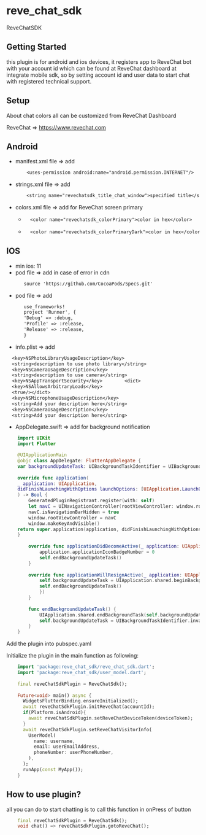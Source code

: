# reve_chat_sdk

ReveChatSDK

## Getting Started

this plugin is for android and ios devices, it registers app to ReveChat bot with your account id 
which can be found at ReveChat dashboard at integrate mobile sdk, so by setting account id 
and user data to start chat with registered technical support.

## Setup

About chat colors all can be customized from ReveChat Dashboard

ReveChat => https://www.revechat.com

## Android 
* manifest.xml file => add
  ```txt
      <uses-permission android:name="android.permission.INTERNET"/>
  ```
* strings.xml file => add 
    ```txt
        <string name="revechatsdk_title_chat_window">specified title</string>
    ```
* colors.xml file => add for ReveChat screen primary
    * ```txt
        <color name="revechatsdk_colorPrimary">color in hex</color>
      ```
    * ```txt
        <color name="revechatsdk_colorPrimaryDark">color in hex</color>
      ```

## IOS
* min ios: 11
* pod file => add in case of error in cdn
    ```txt
       source 'https://github.com/CocoaPods/Specs.git'
    ```
* pod file => add
  ```txt
     use_frameworks!
     project 'Runner', {
     'Debug' => :debug,
     'Profile' => :release,
     'Release' => :release,
     }
  ```
* info.plist => add
```txt
  <key>NSPhotoLibraryUsageDescription</key>
  <string>description to use photo library</string>
  <key>NSCameraUsageDescription</key>
  <string>description to use camera</string>
  <key>NSAppTransportSecurity</key>        <dict>
  <key>NSAllowsArbitraryLoads</key>
  <true/></dict>
  <key>NSMicrophoneUsageDescription</key>
  <string>Add your description here</string>
  <key>NSCameraUsageDescription</key>
  <string>Add your description here</string>
```
* AppDelegate.swift => add for background notification
```swift
    import UIKit
    import Flutter

    @UIApplicationMain
    @objc class AppDelegate: FlutterAppDelegate {
    var backgroundUpdateTask: UIBackgroundTaskIdentifier = UIBackgroundTaskIdentifier(rawValue: 0)
    
    override func application(
    _ application: UIApplication,
    didFinishLaunchingWithOptions launchOptions: [UIApplication.LaunchOptionsKey: Any]?
    ) -> Bool {
        GeneratedPluginRegistrant.register(with: self)
        let navC = UINavigationController(rootViewController: window.rootViewController!)
        navC.isNavigationBarHidden = true
        window.rootViewController = navC
        window.makeKeyAndVisible()
    return super.application(application, didFinishLaunchingWithOptions: launchOptions)
    }
    
        override func applicationDidBecomeActive(_ application: UIApplication) {
            application.applicationIconBadgeNumber = 0
            self.endBackgroundUpdateTask()
        }
        
        override func applicationWillResignActive(_ application: UIApplication) {
            self.backgroundUpdateTask = UIApplication.shared.beginBackgroundTask(expirationHandler: {
            self.endBackgroundUpdateTask()
            })
        }
        
        func endBackgroundUpdateTask() {
            UIApplication.shared.endBackgroundTask(self.backgroundUpdateTask)
            self.backgroundUpdateTask = UIBackgroundTaskIdentifier.invalid
        }
    }
```

Add the plugin into pubspec.yaml

Initialize the plugin in the main function as following:

```dart
    import 'package:reve_chat_sdk/reve_chat_sdk.dart';
    import 'package:reve_chat_sdk/user_model.dart';
    
    final reveChatSdkPlugin = ReveChatSdk();
    
    Future<void> main() async {
      WidgetsFlutterBinding.ensureInitialized();
      await reveChatSdkPlugin.initReveChat(accountId);
      if(Platform.isAndroid){
        await reveChatSdkPlugin.setReveChatDeviceToken(deviceToken);
      }
      await reveChatSdkPlugin.setReveChatVisitorInfo(
        UserModel(
          name: username,
          email: userEmailAddress,
          phoneNumber: userPhoneNumber,
        ),
      );
      runApp(const MyApp());
    }
```

## How to use plugin?

all you can do to start chatting is to call this function in onPress of button

```dart
    final reveChatSdkPlugin = ReveChatSdk();
    void chat() => reveChatSdkPlugin.gotoReveChat();
```
